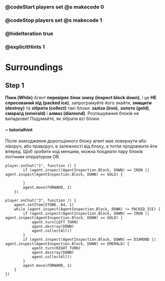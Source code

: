 ### @codeStart players set @s makecode 0
### @codeStop players set @s makecode 1

### @hideIteration true 
### @explicitHints 1


# Surroundings 

## Step 1
**Поки (While)** Агент **перевіряє блок знизу (inspect block down)**, і це **НЕ спресований лід (packed ice)**, запрограмуйте його знайти, **знищити (destroy)** та **зібрати (collect)** такі блоки: **залізо (iron)**, **золото (gold)**, **смарагд (emerald)** і **алмаз (diamond)**. Розташування блоків не випадкове! Подумайте, як зібрати всі блоки.

#### ~ tutorialhint 
Після знаходження дорогоцінного блоку агент має повернути або ліворуч, або праворуч, в залежності від блоку, а потім продовжити йти вперед. Щоб зробити код меншим, можна поєднати пару блоків логічним оператором OR.

```blocks
player.onChat("1", function () {
        if (agent.inspect(AgentInspection.Block, DOWN) == IRON || agent.inspect(AgentInspection.Block, DOWN) == GOLD) {

        }
        agent.move(FORWARD, 1)
    })
```

```ghost
player.onChat("3", function () {
    agent.setItem(STONE, 64, 1)
    while (agent.inspect(AgentInspection.Block, DOWN) != PACKED_ICE) {
        if (agent.inspect(AgentInspection.Block, DOWN) == IRON || agent.inspect(AgentInspection.Block, DOWN) == GOLD) {
            agent.turn(LEFT_TURN)
            agent.destroy(DOWN)
            agent.collectAll()
        }
        if (agent.inspect(AgentInspection.Block, DOWN) == DIAMOND || agent.inspect(AgentInspection.Block, DOWN) == EMERALD) {
            agent.turn(RIGHT_TURN)
            agent.destroy(DOWN)
            agent.collectAll()
        }
        agent.move(FORWARD, 1)
    }
})
```

